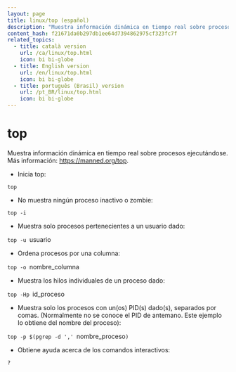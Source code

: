 ```yaml
---
layout: page
title: linux/top (español)
description: "Muestra información dinámica en tiempo real sobre procesos ejecutándose."
content_hash: f21671da0b297db1ee64d7394862975cf323fc7f
related_topics:
  - title: català version
    url: /ca/linux/top.html
    icon: bi bi-globe
  - title: English version
    url: /en/linux/top.html
    icon: bi bi-globe
  - title: português (Brasil) version
    url: /pt_BR/linux/top.html
    icon: bi bi-globe
---
```

# top

Muestra información dinámica en tiempo real sobre procesos ejecutándose.
Más información: <https://manned.org/top>.

- Inicia top:

`top`

- No muestra ningún proceso inactivo o zombie:

`top -i`

- Muestra solo procesos pertenecientes a un usuario dado:

`top -u `<span class="tldr-var badge badge-pill bg-dark-lm bg-white-dm text-white-lm text-dark-dm font-weight-bold">usuario</span>

- Ordena procesos por una columna:

`top -o `<span class="tldr-var badge badge-pill bg-dark-lm bg-white-dm text-white-lm text-dark-dm font-weight-bold">nombre_columna</span>

- Muestra los hilos individuales de un proceso dado:

`top -Hp `<span class="tldr-var badge badge-pill bg-dark-lm bg-white-dm text-white-lm text-dark-dm font-weight-bold">id_proceso</span>

- Muestra solo los procesos con un(os) PID(s) dado(s), separados por comas. (Normalmente no se conoce el PID de antemano. Este ejemplo lo obtiene del nombre del proceso):

`top -p $(pgrep -d ',' `<span class="tldr-var badge badge-pill bg-dark-lm bg-white-dm text-white-lm text-dark-dm font-weight-bold">nombre_proceso</span>`)`

- Obtiene ayuda acerca de los comandos interactivos:

`?`
